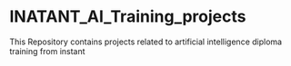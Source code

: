 # INATANT_AI_Training_projects
This  Repository contains projects related to artificial intelligence diploma training from instant 
